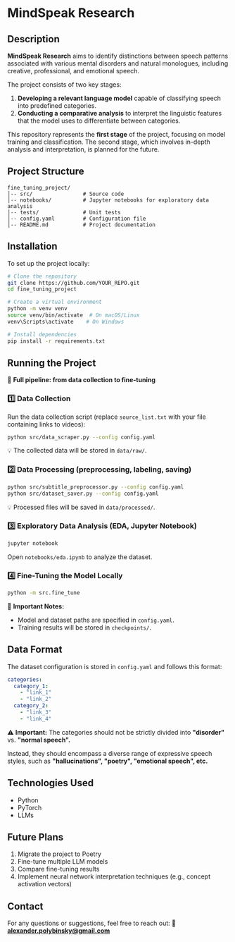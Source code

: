# MindSpeak Research

## Description

**MindSpeak Research** aims to identify distinctions between speech patterns associated with various mental disorders and natural monologues, including creative, professional, and emotional speech.

The project consists of two key stages:

1. **Developing a relevant language model** capable of classifying speech into predefined categories.
2. **Conducting a comparative analysis** to interpret the linguistic features that the model uses to differentiate between categories.

This repository represents the **first stage** of the project, focusing on model training and classification. The second stage, which involves in-depth analysis and interpretation, is planned for the future.

## Project Structure

```
fine_tuning_project/
│-- src/                # Source code
│-- notebooks/          # Jupyter notebooks for exploratory data analysis
│-- tests/              # Unit tests
│-- config.yaml         # Configuration file
│-- README.md           # Project documentation
```

## Installation

To set up the project locally:

```bash
# Clone the repository
git clone https://github.com/YOUR_REPO.git
cd fine_tuning_project

# Create a virtual environment
python -m venv venv
source venv/bin/activate  # On macOS/Linux
venv\Scripts\activate    # On Windows

# Install dependencies
pip install -r requirements.txt
```

## Running the Project

🚀 **Full pipeline: from data collection to fine-tuning**

### 1️⃣ Data Collection

Run the data collection script (replace `source_list.txt` with your file containing links to videos):

```bash
python src/data_scraper.py --config config.yaml
```

💡 The collected data will be stored in `data/raw/`.

### 2️⃣ Data Processing (preprocessing, labeling, saving)

```bash
python src/subtitle_preprocessor.py --config config.yaml
python src/dataset_saver.py --config config.yaml
```

💡 Processed files will be saved in `data/processed/`.

### 3️⃣ Exploratory Data Analysis (EDA, Jupyter Notebook)

```bash
jupyter notebook
```

Open `notebooks/eda.ipynb` to analyze the dataset.

### 4️⃣ Fine-Tuning the Model Locally

```bash
python -m src.fine_tune
```

📌 **Important Notes:**

- Model and dataset paths are specified in `config.yaml`.
- Training results will be stored in `checkpoints/`.

## Data Format

The dataset configuration is stored in `config.yaml` and follows this format:

```yaml
categories:
  category_1:
    - "link_1"
    - "link_2"
  category_2:
    - "link_3"
    - "link_4"
```

⚠️ **Important:** The categories should not be strictly divided into **"disorder"** vs. **"normal speech".**&#x20;

Instead, they should encompass a diverse range of expressive speech styles, such as **"hallucinations", "poetry", "emotional speech", etc.**

## Technologies Used

- Python
- PyTorch
- LLMs

## Future Plans

1. Migrate the project to Poetry
2. Fine-tune multiple LLM models
3. Compare fine-tuning results
4. Implement neural network interpretation techniques (e.g., concept activation vectors)

## Contact

For any questions or suggestions, feel free to reach out:
📧 **[alexander.polybinsky@gmail.com](mailto\:alexander.polybinsky@gmail.com)**
